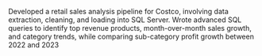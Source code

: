 Developed a retail sales analysis pipeline for Costco, involving data extraction, cleaning, and loading into SQL Server. Wrote advanced SQL queries to identify top revenue products, month-over-month sales growth, and category trends, while comparing sub-category profit growth between 2022 and 2023

